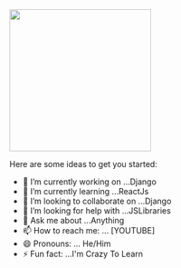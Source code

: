 <img src="https://scontent.fruh2-1.fna.fbcdn.net/v/t1.0-9/p720x720/99131982_109375237453317_7477490074666401792_o.jpg?_nc_cat=110&ccb=1-3&_nc_sid=e3f864&_nc_ohc=B1qF8Rp6HJgAX-n9BQy&_nc_oc=AQmB5u9yovl0xhqF1xgQeG2rGpBuckXAjAHZ5WX1a-A3DYySHpCKm38HqFnZ3HLCW3s&_nc_ht=scontent.fruh2-1.fna&tp=6&oh=75533703e27a2552a34d75ad222209a0&oe=606DF89A" width="250">

Here are some ideas to get you started:

- 🔭 I’m currently working on ...Django
- 🌱 I’m currently learning ...ReactJs
- 👯 I’m looking to collaborate on ...Django
- 🤔 I’m looking for help with ...JSLibraries
- 💬 Ask me about ...Anything
- 📫 How to reach me: ... [YOUTUBE]
- 😄 Pronouns: ... He/Him
- ⚡ Fun fact: ...I'm Crazy To Learn
